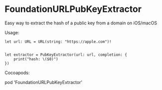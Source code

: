 # FoundationURLPubKeyExtractor
Easy way to extract the hash of a public key from a domain on iOS/macOS

Usage:

```
let url: URL = URL(string: "https://apple.com")!


let extractor = PubKeyExtractor(url: url, completion: {
    print("hash: \($0)")
})
```

Cocoapods:

pod 'FoundationURLPubKeyExtractor'
